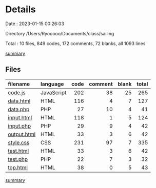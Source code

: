 # Details

Date : 2023-01-15 00:26:03

Directory /Users/Ryooooo/Documents/class/sailing

Total : 10 files,  849 codes, 172 comments, 72 blanks, all 1093 lines

[summary](results.md)

## Files
| filename | language | code | comment | blank | total |
| :--- | :--- | ---: | ---: | ---: | ---: |
| [code.js](/code.js) | JavaScript | 202 | 38 | 25 | 265 |
| [data.html](/data.html) | HTML | 116 | 4 | 7 | 127 |
| [data.php](/data.php) | PHP | 27 | 10 | 4 | 41 |
| [input.html](/input.html) | HTML | 118 | 1 | 5 | 124 |
| [input.php](/input.php) | PHP | 29 | 9 | 4 | 42 |
| [output.html](/output.html) | HTML | 33 | 3 | 6 | 42 |
| [style.css](/style.css) | CSS | 231 | 97 | 7 | 335 |
| [test.html](/test.html) | HTML | 33 | 3 | 6 | 42 |
| [test.php](/test.php) | PHP | 22 | 7 | 3 | 32 |
| [top.html](/top.html) | HTML | 38 | 0 | 5 | 43 |

[summary](results.md)